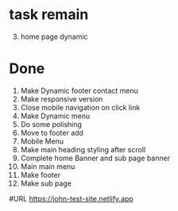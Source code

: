 # task remain

3. home page dynamic

# Done

1. Make Dynamic footer contact menu
1. Make responsive version
1. Close mobile navigation on click link
1. Make Dynamic menu
1. Do some polishing
1. Move to footer add
1. Mobile Menu
1. Make main heading styling after scroll
1. Complete home Banner and sub page banner
1. Main main menu
1. Make footer
1. Make sub page

#URL
https://john-test-site.netlify.app
